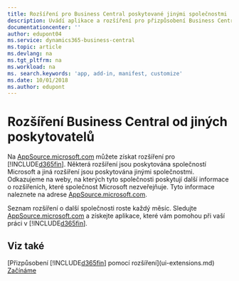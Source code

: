 ```yaml
---
title: Rozšíření pro Business Central poskytované jinými společnostmi | Microsoft Docs
description: Uvádí aplikace a rozšíření pro přizpůsobení Business Central poskytované jinými společnostmi.
documentationcenter: ''
author: edupont04
ms.service: dynamics365-business-central
ms.topic: article
ms.devlang: na
ms.tgt_pltfrm: na
ms.workload: na
ms. search.keywords: 'app, add-in, manifest, customize'
ms.date: 10/01/2018
ms.author: edupont
---
```

# <a name="business-central-extensions-by-other-providers"></a>Rozšíření Business Central od jiných poskytovatelů
Na [AppSource.microsoft.com](https://appsource.microsoft.com/) můžete získat rozšíření pro [!INCLUDE[d365fin](includes/d365fin_md.md)]. Některá rozšíření jsou poskytována společností Microsoft a jiná rozšíření jsou poskytována jinými společnostmi. Odkazujeme na weby, na kterých tyto společnosti poskytují další informace o rozšířeních, které společnost Microsoft nezveřejňuje. Tyto informace naleznete na adrese [AppSource.microsoft.com](https://appsource.microsoft.com/en-us/marketplace/apps?product=dynamics-365%3Bdynamics-365-for-financials&page=1).  

Seznam rozšíření o další společnosti roste každý měsíc. Sledujte [AppSource.microsoft.com](https://appsource.microsoft.com/en-us/marketplace/apps?product=dynamics-365%3Bdynamics-365-for-financials&page=1) a získejte aplikace, které vám pomohou při vaší práci v [!INCLUDE[d365fin](includes/d365fin_md.md)].  

## <a name="see-also"></a>Viz také
[Přizpůsobení [!INCLUDE[d365fin](includes/d365fin_md.md)] pomocí rozšíření](ui-extensions.md)  
[Začínáme](product-get-started.md)  
